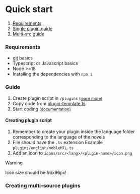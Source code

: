 # Quick start

1. [Requirements](#requirements)
2. [Single plugin guide](#quick-guide)
3. [Multi-src guide](#creating-multi-src-plugins)

### Requirements

-   [git](https://git-scm.com/doc/ext) basics
-   Typescript or Javascript basics
-   Node >=18
-   Installing the dependencies with `npm i`

### Guide

1. Create plugin script in `/plugins` [<span style="font-size: 0.8rem;">(learn more)</span>](#creating-plugin-script)
2. Copy code from [plugin-template.ts](plugin-template.ts)
3. Start coding [<span style="font-size:0.8rem">(documentation)</span>](docs.md)

#### Creating plugin script

1. Remember to create your plugin inside the language folder corresponding to the language of the novels
2. File should have the `.ts` extension
   Example `plugins/english/nobleMTL.ts`
3. Add an icon to `icons/src/<lang>/<plugin-name>/icon.png`

> [!WARNING]
> Icon size should be 96x96px!

### Creating multi-source plugins

